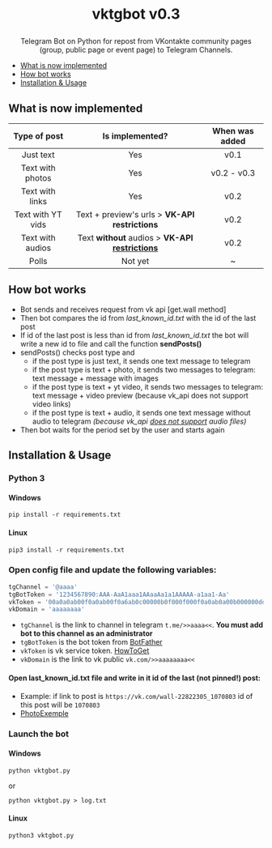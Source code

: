 # <p align="center">vktgbot v0.3

<p align="center">Telegram Bot on Python for repost from VKontakte community pages (group, public page or event page) to Telegram Channels.

* [What is now implemented](#what-is-now-implemented)
* [How bot works](#how-bot-works)
* [Installation & Usage](#installation--usage)

## What is now implemented
|Type of post|Is implemented?|When was added|
|:---:|:---:|:---:|
|Just text|Yes|v0.1|
|Text with photos|Yes|v0.2 - v0.3|
|Text with links|Yes|v0.2
|Text with YT vids|Text + preview's urls > **VK-API restrictions**|v0.2
|Text with audios|Text **without** audios > **VK-API [restrictions](https://vk.com/dev/audio)**|v0.2
|Polls|Not yet|~

## How bot works
* Bot sends and receives request from vk api [get.wall method]
* Then bot compares the id from *last_known_id.txt* with the id of the last post
* If id of the last post is less than id from *last_known_id.txt* the bot will write a new id to file and call the function **sendPosts()**
 * sendPosts() checks post type and
   * if the post type is just text, it sends one text message to telegram
   * if the post type is text + photo, it sends two messages to telegram: text message + message with images
   * if the post type is text + yt video, it sends two messages to telegram: text message + video preview (because vk_api does not support video links) 
   * if the post type is text + audio, it sends one text message without audio to telegram *(because vk_api [does not support](https://vk.com/dev/audio)  audio files)*
* Then bot waits for the period set by the user and starts again

## Installation & Usage
### Python 3
#### Windows
```
pip install -r requirements.txt
```
#### Linux
```
pip3 install -r requirements.txt
```
### Open **config** file and update the following variables:
```python
tgChannel = '@aaaa'
tgBotToken = '1234567890:AAA-AaA1aaa1AAaaAa1a1AAAAA-a1aa1-Aa'
vkToken = '00a0a0ab00f0a0ab00f0a6ab0c00000b0f000f000f0a0ab0a00b000000dd00000000de0'
vkDomain = 'aaaaaaaa'
```
* `tgChannel` is the link to channel in telegram `t.me/>>aaaa<<`. **You must add bot to this channel as an administrator**
* `tgBotToken` is the bot token from [BotFather](t.me/BotFather)
* `vkToken` is vk service token. [HowToGet](https://youtu.be/oGS683RYmg8)
* `vkDomain` is the link to vk public `vk.com/>>aaaaaaaa<<`
#### Open **last_known_id.txt** file and write in it id of the last (not pinned!) post:
* Example: if link to post is `https://vk.com/wall-22822305_1070803` id of this post will be `1070803`
* [PhotoExemple](https://i.imgur.com/eWpso0C.png)
### Launch the bot
#### Windows
```
python vktgbot.py
```
or
```
python vktgbot.py > log.txt
```
#### Linux
```
python3 vktgbot.py
```